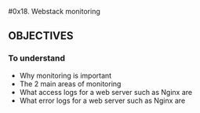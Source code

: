 #0x18. Webstack monitoring
## OBJECTIVES
### To understand
- Why monitoring is important
- The 2 main areas of monitoring
- What access logs for a web server such as Nginx are
- What error logs for a web server such as Nginx are
